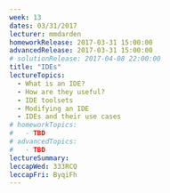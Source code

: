 ```yaml
---
week: 13
dates: 03/31/2017
lecturer: mmdarden
homeworkRelease: 2017-03-31 15:00:00
advancedRelease: 2017-03-31 15:00:00
# solutionRelease: 2017-04-08 22:00:00
title: "IDEs"
lectureTopics:
  - What is an IDE?
  - How are they useful?
  - IDE toolsets
  - Modifying an IDE
  - IDEs and their use cases
# homeworkTopics:
#   - TBD
# advancedTopics:
#   - TBD
lectureSummary:
leccapWed: 333RCQ
leccapFri: ByqiFh
---
```

